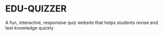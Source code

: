# EDU-QUIZZER
A fun, interactive, responsive quiz website that helps students revise and test knowledge quickly
